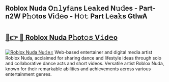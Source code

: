 ## Roblox Nuda O𝚗𝚕yf𝚊ns L𝚎a𝚔ed N𝚞𝚍es - Part-n2W P𝚑𝚘tos Vi𝚍𝚎o - H𝚘𝚝 Part L𝚎a𝚔s GtlwA

# <h2><a href="http://kf4wiv.oniu.top/?m=Roblox+Nuda">🔗👉 🔴 Roblox Nuda P𝚑ot𝚘𝚜 V𝚒d𝚎o</a></h2>

[![Roblox Nuda Nu𝚍e𝚜](https://i.imgur.com/0qMVB7G.gif)](http://kf4wiv.oniu.top/?m=Roblox+Nuda)
Web-based entertainer and digital media artist Roblox Nuda, acclaimed for sharing dance and lifestyle ideas through solo and collaborative dance acts and short videos. Versatile artist Roblox Nuda, known for their remarkable abilities and achievements across various entertainment genres.  
